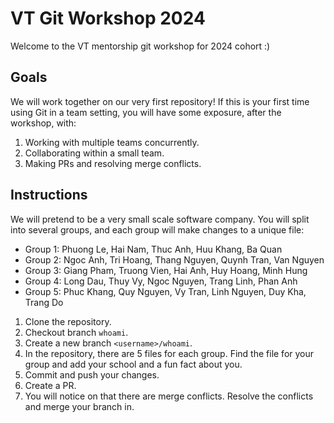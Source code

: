 # VT Git Workshop 2024

Welcome to the VT mentorship git workshop for 2024 cohort :)

## Goals

We will work together on our very first repository! If this is your first time
using Git in a team setting, you will have some exposure, after the workshop,
with:

1. Working with multiple teams concurrently.
2. Collaborating within a small team.
3. Making PRs and resolving merge conflicts.

## Instructions

We will pretend to be a very small scale software company. You will split into
several groups, and each group will make changes to a unique file:

- Group 1: Phuong Le, Hai Nam, Thuc Anh, Huu Khang, Ba Quan
- Group 2: Ngoc Anh, Tri Hoang, Thang Nguyen, Quynh Tran, Van Nguyen
- Group 3: Giang Pham, Truong Vien, Hai Anh, Huy Hoang, Minh Hung
- Group 4: Long Dau, Thuy Vy, Ngoc Nguyen, Trang Linh, Phan Anh
- Group 5: Phuc Khang, Quy Nguyen, Vy Tran, Linh Nguyen, Duy Kha, Trang Do

1. Clone the repository.
2. Checkout branch `whoami`.
3. Create a new branch `<username>/whoami`.
4. In the repository, there are 5 files for each group. Find the file for your
   group and add your school and a fun fact about you.
5. Commit and push your changes.
6. Create a PR.
7. You will notice on that there are merge conflicts. Resolve the conflicts
   and merge your branch in.

